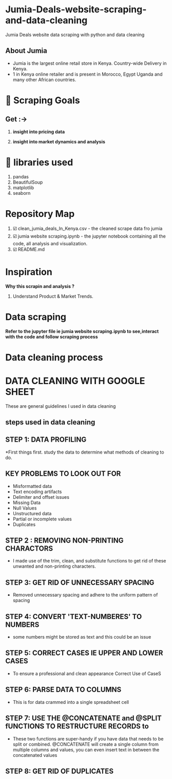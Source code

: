 # Jumia-Deals-website-scraping-and-data-cleaning
Jumia Deals website data scraping with python and data cleaning

## About Jumia
* Jumia is the largest online retail store in Kenya. Country-wide Delivery in Kenya.
* 1 in Kenya online retailer and is present in Morocco, Egypt Uganda and many other African countries.

# :dart: Scraping Goals 
## Get :->

1. **insight into pricing data** 

2. **insight into market dynamics and analysis** 

# :toolbox: libraries used
1. pandas
2. BeautifulSoup
3. matplotlib
4. seaborn



# Repository Map
1. :ballot_box_with_check: clean_jumia_deals_In_Kenya.csv - the cleaned scrape data fro jumia
2. :ballot_box_with_check: jumia website scraping.ipynb - the jupyter notebook containing all the code, all analysis and visualization. 
3. :ballot_box_with_check: README.md

# Inspiration
**Why this scrapin and analysis ?**
1. Understand Product & Market Trends.

# Data scraping 
 **Refer to the jupyter file ie jumia website scraping.ipynb to see,interact with the code and follow scraping process** 
# Data cleaning process 
# DATA CLEANING WITH GOOGLE SHEET
These are general guidelines I used in data cleaning
## steps used in data cleaning
## STEP 1: DATA PROFILING
*First things first. study the data to determine what methods of cleaning to do.

## KEY PROBLEMS TO LOOK OUT FOR
* Misformatted data
* Text encoding artifacts
* Delimiter and offset issues
* Missing Data
* Null Values
* Unstructured data
* Partial or incomplete values
* Duplicates

## STEP 2 : REMOVING NON-PRINTING CHARACTORS
* I made use of the trim, clean, and substitute functions to get rid of these unwanted and non-printing characters.

## STEP 3: GET RID OF UNNECESSARY SPACING
* Removed unnecessary spacing and adhere to the uniform pattern of spacing

## STEP 4: CONVERT 'TEXT-NUMBERES' TO NUMBERS
* some numbers might be stored as text and this could be an issue

## STEP 5: CORRECT CASES IE UPPER AND LOWER CASES
* To ensure a professional and clean appearance Correct Use of CaseS

## STEP 6: PARSE DATA TO COLUMNS
* This is for data crammed into a single spreadsheet cell

## STEP 7: USE THE @CONCATENATE and @SPLIT fUNCTIONS TO RESTRUCTURE RECORDS to
* These two functions are super-handy if you have data that needs to be split or combined. @CONCATENATE will create a single column from multiple columns and values, you can even insert text in between the concatenated values

## STEP 8: GET RID OF DUPLICATES

